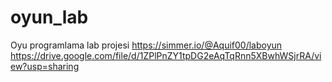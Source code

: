 # oyun_lab
Oyu programlama lab projesi
https://simmer.io/@Aquif00/laboyun
https://drive.google.com/file/d/1ZPlPnZY1tpDG2eAqTqRnn5XBwhWSjrRA/view?usp=sharing
